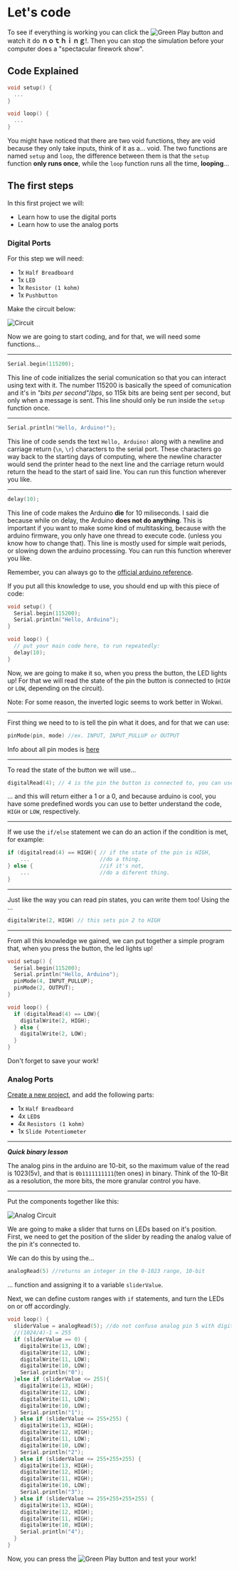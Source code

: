 # Let's code

To see if everything is working you can click the ![Green Play](greenpb.png) button and watch it do **ｎｏｔｈｉｎｇ**!.
Then you can stop the simulation before your computer does a "spectacular firework show".

## Code Explained

```cpp
void setup() {
  ...
}

void loop() {
  ...
}

```

You might have noticed that there are two void functions, they are void because they only take inputs, think of it as a... void. The two functions are named `setup` and `loop`, the difference between them is that the `setup` function **only runs once**, while the `loop` function runs all the time, **looping**...

## The first steps

In this first project we will:

- Learn how to use the digital ports
- Learn how to use the analog ports

### Digital Ports

For this step we will need:

- 1x `Half Breadboard`
- 1x `LED`
- 1x `Resistor (1 kohm)`
- 1x `Pushbutton`

Make the circuit below:

![Circuit](digitalasm.png)

Now we are going to start coding, and for that, we will need some functions...

---

```cpp
Serial.begin(115200);
```

This line of code initializes the serial comunication so that you can interact using text with it. The number 115200 is basically the speed of comunication and it's in *"bits per second"*/*bps*, so 115k bits are being sent per second, but only when a message is sent.
This line should only be run inside the `setup` function once.

---

```cpp
Serial.println("Hello, Arduino!");
```

This line of code sends the text `Hello, Arduino!` along with a newline and carriage return (`\n`, `\r`) characters to the serial port. These characters go way back to the starting  days of computing, where the newline character would send the printer head to the next line and the carriage return would return the head to the start of said line. You can run this function wherever you like.

---

```cpp
delay(10);
```

This line of code makes the Arduino **die** for 10 miliseconds. I said die because while on delay, the Arduino **does not do anything**. This is important if you want to make some kind of multitasking, because with the arduino firmware, you only have one thread to execute code. (unless you know how to change that). This line is mostly used for simple wait periods, or slowing down the arduino processing. You can run this function wherever you like.

Remember, you can always go to the [official arduino reference](https://www.arduino.cc/reference/en/).

If you put all this knowledge to use, you should end up with this piece of code:

```cpp
void setup() {
  Serial.begin(115200);
  Serial.println("Hello, Arduino");
}

void loop() {
  // put your main code here, to run repeatedly:
  delay(10);
}
```

Now, we are going to make it so, when you press the button, the LED lights up! For that we will read the state of the pin the button is connected to (`HIGH` or `LOW`, depending on the circuit).

Note: For some reason, the inverted logic seems to work better in Wokwi.

---

First thing we need to to is tell the pin what it does, and for that we can use:

```cpp
pinMode(pin, mode) //ex. INPUT, INPUT_PULLUP or OUTPUT
```

Info about all pin modes is [here](https://docs.arduino.cc/learn/microcontrollers/digital-pins/)

---

To read the state of the button we will use...

```cpp
digitalRead(4); // 4 is the pin the button is connected to, you can use a variable instead
```

... and this will return either a 1 or a 0, and because arduino is cool, you have some predefined words you can use to better understand the code, `HIGH` or `LOW`, respectively.

---

If we use the `if/else` statement we can do an action if the condition is met, for example:

```cpp
if (digitalread(4) == HIGH){ // if the state of the pin is HIGH,
    ...                      //do a thing.
} else {                     //if it's not,
    ...                      //do a diferent thing.
}
```

---

Just like the way you can read pin states, you can write them too! Using the ...

```cpp
digitalWrite(2, HIGH) // this sets pin 2 to HIGH
```

---

From all this knowledge we gained, we can put together a simple program that, when you press the button, the led lights up!

```cpp
void setup() {
  Serial.begin(115200);
  Serial.println("Hello, Arduino");
  pinMode(4, INPUT_PULLUP);
  pinMode(2, OUTPUT);
}

void loop() {
  if (digitalRead(4) == LOW){
    digitalWrite(2, HIGH);
  } else {
    digitalWrite(2, LOW);
  }
}
```

Don't forget to save your work!

### Analog Ports

[Create a new project](https://wokwi.com/projects/new/arduino-uno), and add the following parts:

- 1x `Half Breadboard`
- 4x `LED`s
- 4x `Resistors (1 kohm)`
- 1x `Slide Potentiometer`

---

***Quick binary lesson***

The analog pins in the arduino are 10-bit, so the maximum value of the read is 1023(5v), and that is `0b1111111111`(ten ones) in binary. Think of the 10-Bit as a resolution, the more bits, the more granular control you have.

---

Put the components together like this:

![Analog Circuit](analogasm.png)

We are going to make a slider that turns on LEDs based on it's position. First, we need to get the position of the slider by reading the analog value of the pin it's connected to.

We can do this by using the...

```cpp
analogRead(5) //returns an integer in the 0-1023 range, 10-bit
```

... function and assigning it to a variable `sliderValue`.

Next, we can define custom ranges with `if` statements, and turn the LEDs on or off accordingly.

```cpp
void loop() {
  sliderValue = analogRead(5); //do not confuse analog pin 5 with digital 5
  //(1024/4)-1 = 255
  if (sliderValue == 0) {
    digitalWrite(13, LOW);
    digitalWrite(12, LOW);
    digitalWrite(11, LOW);
    digitalWrite(10, LOW);
    Serial.println("0");
  }else if (sliderValue <= 255){
    digitalWrite(13, HIGH);
    digitalWrite(12, LOW);
    digitalWrite(11, LOW);
    digitalWrite(10, LOW);
    Serial.println("1");
  } else if (sliderValue <= 255+255) {
    digitalWrite(13, HIGH);
    digitalWrite(12, HIGH);
    digitalWrite(11, LOW);
    digitalWrite(10, LOW);
    Serial.println("2");
  } else if (sliderValue <= 255+255+255) {
    digitalWrite(13, HIGH);
    digitalWrite(12, HIGH);
    digitalWrite(11, HIGH);
    digitalWrite(10, LOW);
    Serial.println("3");
  } else if (sliderValue >= 255+255+255+255) {
    digitalWrite(13, HIGH);
    digitalWrite(12, HIGH);
    digitalWrite(11, HIGH);
    digitalWrite(10, HIGH);
    Serial.println("4");
  }
}
```

Now, you can press the ![Green Play](greenpb.png) button and test your work!
